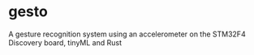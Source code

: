 # gesto
A gesture recognition system using an accelerometer on the STM32F4 Discovery board, tinyML and Rust

